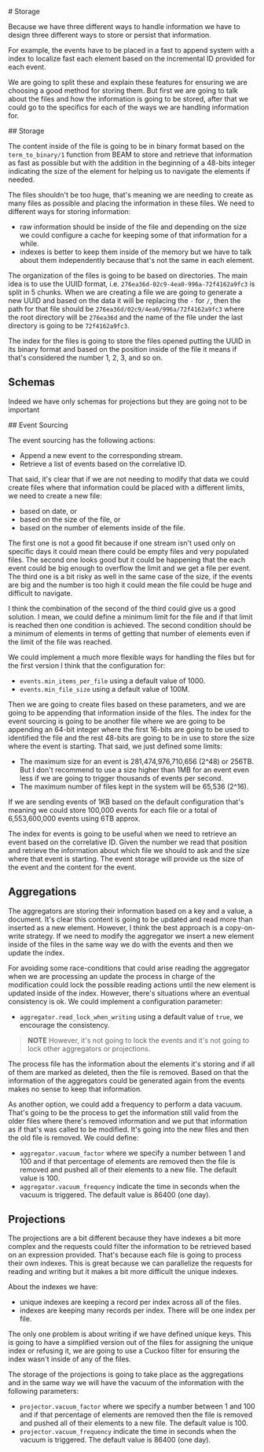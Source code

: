 # Storage

Because we have three different ways to handle information we have to design three different ways to store or persist that information.

For example, the events have to be placed in a fast to append system with a index to localize fast each element based on the incremental ID provided for each event.

We are going to split these and explain these features for ensuring we are choosing a good method for storing them. But first we are going to talk about the files and how the information is going to be stored, after that we could go to the specifics for each of the ways we are handling information for.

## Storage

The content inside of the file is going to be in binary format based on the `term_to_binary/1` function from BEAM to store and retrieve that information as fast as possible but with the addition in the beginning of a 48-bits integer indicating the size of the element for helping us to navigate the elements if needed.

The files shouldn't be too huge, that's meaning we are needing to create as many files as possible and placing the information in these files. We need to different ways for storing information:

- raw information should be inside of the file and depending on the size we could configure a cache for keeping some of that information for a while.
- indexes is better to keep them inside of the memory but we have to talk about them independently because that's not the same in each element.

The organization of the files is going to be based on directories. The main idea is to use the UUID format, i.e. `276ea36d-02c9-4ea0-996a-72f4162a9fc3` is split in 5 chunks. When we are creating a file we are going to generate a new UUID and based on the data it will be replacing the `-` for `/`, then the path for that file should be `276ea36d/02c9/4ea0/996a/72f4162a9fc3` where the root directory will be `276ea36d` and the name of the file under the last directory is going to be `72f4162a9fc3`.

The index for the files is going to store the files opened putting the UUID in its binary format and based on the position inside of the file it means if that's considered the number 1, 2, 3, and so on.

## Schemas

Indeed we have only schemas for projections but they are going not to be important

## Event Sourcing

The event sourcing has the following actions:

- Append a new event to the corresponding stream.
- Retrieve a list of events based on the correlative ID.

That said, it's clear that if we are not needing to modify that data we could create files where that information could be placed with a different limits, we need to create a new file:

- based on date, or
- based on the size of the file, or
- based on the number of elements inside of the file.

The first one is not a good fit because if one stream isn't used only on specific days it could mean there could be empty files and very populated files. The second one looks good but it could be happening that the each event could be big enough to overflow the limit and we get a file per event. The third one is a bit risky as well in the same case of the size, if the events are big and the number is too high it could mean the file could be huge and difficult to navigate.

I think the combination of the second of the third could give us a good solution. I mean, we could define a minimum limit for the file and if that limit is reached then one condition is achieved. The second condition should be a minimum of elements in terms of getting that number of elements even if the limit of the file was reached.

We could implement a much more flexible ways for handling the files but for the first version I think that the configuration for:

- `events.min_items_per_file` using a default value of 1000.
- `events.min_file_size` using a default value of 100M.

Then we are going to create files based on these parameters, and we are going to be appending that information inside of the files. The index for the event sourcing is going to be another file where we are going to be appending an 64-bit integer where the first 16-bits are going to be used to identified the file and the rest 48-bits are going to be in use to store the size where the event is starting. That said, we just defined some limits:

- The maximum size for an event is 281,474,976,710,656 (2^48) or 256TB. But I don't recommend to use a size higher than 1MB for an event even less if we are going to trigger thousands of events per second.
- The maximum number of files kept in the system will be 65,536 (2^16).

If we are sending events of 1KB based on the default configuration that's meaning we could store 100,000 events for each file or a total of 6,553,600,000 events using 6TB approx.

The index for events is going to be useful when we need to retrieve an event based on the correlative ID. Given the number we read that position and retrieve the information about which file we should to ask and the size where that event is starting. The event storage will provide us the size of the event and the content for the event.

## Aggregations

The aggregators are storing their information based on a key and a value, a document. It's clear this content is going to be updated and read more than inserted as a new element. However, I think the best approach is a copy-on-write strategy. If we need to modify the aggregator we insert a new element inside of the files in the same way we do with the events and then we update the index.

For avoiding some race-conditions that could arise reading the aggregator when we are processing an update the process in charge of the modification could lock the possible reading actions until the new element is updated inside of the index. However, there's situations where an eventual consistency is ok. We could implement a configuration parameter:

- `aggregator.read_lock_when_writing` using a default value of `true`, we encourage the consistency.

> **NOTE**
> However, it's not going to lock the events and it's not going to lock other aggregators or projections.

The process file has the information about the elements it's storing and if all of them are marked as deleted, then the file is removed. Based on that the information of the aggregators could be generated again from the events makes no sense to keep that information.

As another option, we could add a frequency to perform a data vacuum. That's going to be the process to get the information still valid from the older files where there's removed information and we put that information as if that's was called to be modified. It's going into the new files and then the old file is removed. We could define:

- `aggregator.vacuum_factor` where we specify a number between 1 and 100 and if that percentage of elements are removed then the file is removed and pushed all of their elements to a new file. The default value is 100.
- `aggregator.vacuum_frequency` indicate the time in seconds when the vacuum is triggered. The default value is 86400 (one day).

## Projections

The projections are a bit different because they have indexes a bit more complex and the requests could filter the information to be retrieved based on an expression provided. That's because each file is going to process their own indexes. This is great because we can parallelize the requests for reading and writing but it makes a bit more difficult the unique indexes.

About the indexes we have:

- unique indexes are keeping a record per index across all of the files.
- indexes are keeping many records per index. There will be one index per file.

The only one problem is about writing if we have defined unique keys. This is going to have a simplified version out of the files for assigning the unique index or refusing it, we are going to use a Cuckoo filter for ensuring the index wasn't inside of any of the files.

The storage of the projections is going to take place as the aggregations and in the same way we will have the vacuum of the information with the following parameters:

- `projector.vacuum_factor` where we specify a number between 1 and 100 and if that percentage of elements are removed then the file is removed and pushed all of their elements to a new file. The default value is 100.
- `projector.vacuum_frequency` indicate the time in seconds when the vacuum is triggered. The default value is 86400 (one day).
